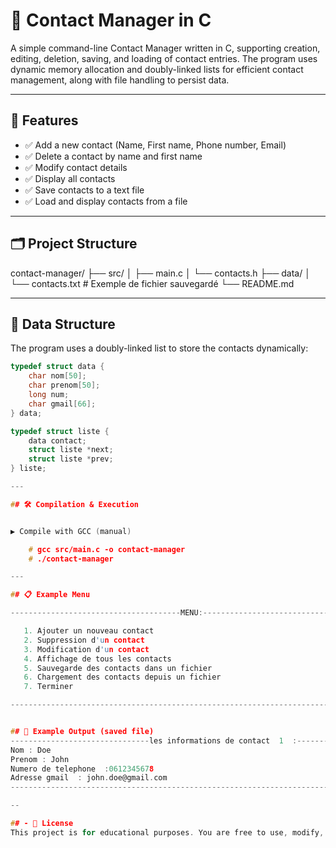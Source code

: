 # 📒 Contact Manager in C

A simple command-line Contact Manager written in C, supporting creation, editing, deletion, saving, and loading of contact entries. The program uses dynamic memory allocation and doubly-linked lists for efficient contact management, along with file handling to persist data.

---

## 📌 Features

- ✅ Add a new contact (Name, First name, Phone number, Email)
- ✅ Delete a contact by name and first name
- ✅ Modify contact details
- ✅ Display all contacts
- ✅ Save contacts to a text file
- ✅ Load and display contacts from a file

---

## 🗂️ Project Structure

contact-manager/
├── src/
│   ├── main.c
│   └── contacts.h
├── data/
│   └── contacts.txt         # Exemple de fichier sauvegardé
└── README.md



---

## 🧠 Data Structure

The program uses a doubly-linked list to store the contacts dynamically:

```c
typedef struct data {
    char nom[50];
    char prenom[50];
    long num;
    char gmail[66];
} data;

typedef struct liste {
    data contact;
    struct liste *next;
    struct liste *prev;
} liste;

---

## 🛠️ Compilation & Execution


▶️ Compile with GCC (manual)

    # gcc src/main.c -o contact-manager
    # ./contact-manager

---

## 📋 Example Menu

--------------------------------------MENU:-------------------------------------------

   1. Ajouter un nouveau contact
   2. Suppression d'un contact
   3. Modification d'un contact
   4. Affichage de tous les contacts
   5. Sauvegarde des contacts dans un fichier
   6. Chargement des contacts depuis un fichier
   7. Terminer

---------------------------------------------------------------------------------------


## 💾 Example Output (saved file)
-------------------------------les informations de contact  1  :-----------------------------
Nom : Doe
Prenom : John
Numero de telephone  :0612345678
Adresse gmail  : john.doe@gmail.com
---------------------------------------------------------------------------------------------

--

## - 📜 License
This project is for educational purposes. You are free to use, modify, and share it.    
